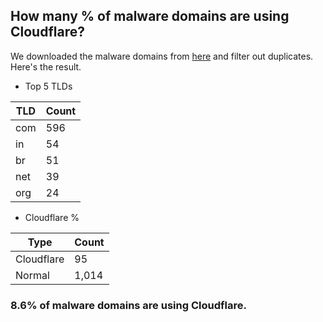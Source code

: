 ## How many % of malware domains are using Cloudflare?


We downloaded the malware domains from [here](https://urlhaus.abuse.ch) and filter out duplicates.
Here's the result.


[//]: # (start replacement)


- Top 5 TLDs

| TLD | Count |
| --- | --- |
| com | 596 |
| in | 54 |
| br | 51 |
| net | 39 |
| org | 24 |


- Cloudflare %

| Type | Count |
| --- | --- |
| Cloudflare | 95 |
| Normal | 1,014 |


### 8.6% of malware domains are using Cloudflare.